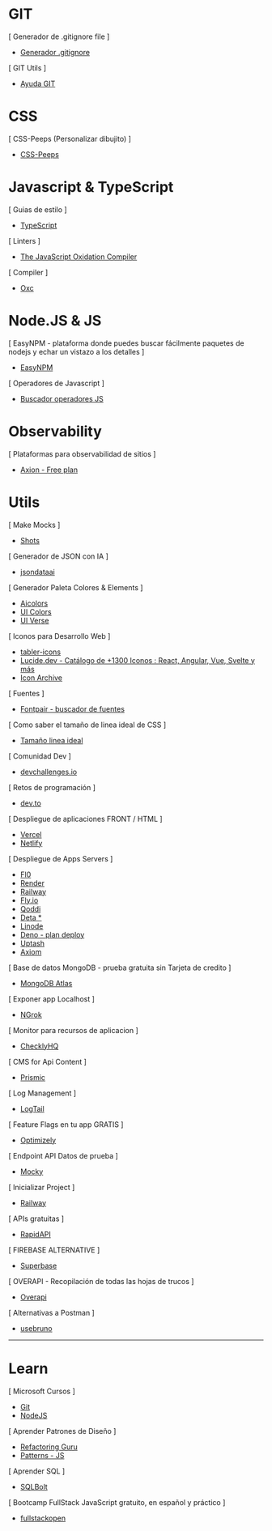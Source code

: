 # GIT

[ Generador de .gitignore file ]
- [Generador .gitignore](https://www.toptal.com/developers/gitignore/)

[ GIT Utils ]
- [Ayuda GIT](https://firstaidgit.io/#/)

# CSS

[ CSS-Peeps (Personalizar dibujito) ]
- [CSS-Peeps](https://css-peeps.com/)

# Javascript & TypeScript

[ Guias de estilo ]
- [ TypeScript ](https://mkosir.github.io/typescript-style-guide/)

[ Linters ]
- [ The JavaScript Oxidation Compiler ](https://oxc-project.github.io/)

[ Compiler ]
- [Oxc](https://oxc-project.github.io/)

# Node.JS & JS

[ EasyNPM - plataforma donde puedes buscar fácilmente paquetes de nodejs y echar un vistazo a los detalles ]
- [EasyNPM](https://easynpm.netlify.app/)

[ Operadores de Javascript ]
- [ Buscador operadores JS ](https://www.joshwcomeau.com/operator-lookup/)

# Observability
[ Plataformas para observabilidad de sitios ]
- [ Axion - Free plan ](https://axiom.co/)

# Utils

[ Make Mocks ]
- [Shots](https://shots.so/)

[ Generador de JSON con IA ]
- [jsondataai](https://www.jsondataai.com/)

[ Generador Paleta Colores & Elements ]
- [Aicolors](https://aicolors.co/)
- [UI Colors](https://uicolors.app/)
- [UI Verse](https://uiverse.io/)

[ Iconos para Desarrollo Web ]

- [tabler-icons](https://tabler-icons.io/)
- [Lucide.dev - Catálogo de +1300 Iconos : React, Angular, Vue, Svelte y más ](https://lucide.dev/)
- [Icon Archive](https://iconarchive.com)

[ Fuentes ]
- [Fontpair - buscador de fuentes](https://www.fontpair.co/)

[ Como saber el tamaño de linea ideal de CSS ]
- [Tamaño linea ideal](https://thegoodlineheight.com/)

[ Comunidad Dev ]

- [devchallenges.io](https://devchallenges.io/)

[ Retos de programación ]

- [dev.to](https://dev.to/)

[ Despliegue de aplicaciones FRONT / HTML ]

- [Vercel](https://vercel.com/new/templates)
- [Netlify](https://netlify.com/)

[ Despliegue de Apps Servers ]
- [Fl0](https://www.fl0.com/)
- [Render](https://render.com/)
- [Railway](https://railway.app/)
- [Fly.io](https://fly.io/)
- [Qoddi](https://qoddi.com/)
- [Deta *](https://www.deta.sh/)
- [Linode](https://www.linode.com/es/)
- [Deno - plan deploy](https://deno.land/)
- [Uptash](https://upstash.com/)
- [Axiom](https://axiom.co/)

[ Base de datos MongoDB - prueba gratuita sin Tarjeta de credito ]

- [MongoDB Atlas](https://www.mongodb.com/es/atlas/database)

[ Exponer app Localhost ]

- [NGrok](https://ngrok.com/)

[ Monitor para recursos de aplicacion ]

- [ChecklyHQ](https://www.checklyhq.com/)

[ CMS for Api Content ]
- [Prismic](https://prismic.io/lp/headless-content-management-system-brand)

[ Log Management ]
- [LogTail](https://betterstack.com/logtail)

[ Feature Flags en tu app GRATIS ]
- [Optimizely](https://www.optimizely.com/free-feature-flagging/)

[ Endpoint API Datos de prueba ]
- [Mocky](https://designer.mocky.io/)

[ Inicializar Project ]
- [Railway](https://railway.app/new)

[ APIs gratuitas ]
- [RapidAPI](https://rapidapi.com/collection/list-of-free-apis)

[ FIREBASE ALTERNATIVE ]
- [Superbase](https://supabase.com/)

[ OVERAPI - Recopilación de todas las hojas de trucos ]
- [Overapi](https://overapi.com/)

[ Alternativas a Postman ]
- [usebruno](https://www.usebruno.com/)

------------------------

# Learn

[ Microsoft Cursos ]
- [Git](https://docs.microsoft.com/es-es/learn/modules/intro-to-git/)
- [NodeJS](https://docs.microsoft.com/es-es/learn/paths/build-javascript-applications-nodejs/)

[ Aprender Patrones de Diseño ]
- [Refactoring Guru](https://refactoring.guru/es/design-patterns)
- [Patterns - JS](https://www.patterns.dev/)

[ Aprender SQL ]
- [SQLBolt](https://sqlbolt.com/)

[ Bootcamp FullStack JavaScript gratuito, en español y práctico ]
- [fullstackopen](https://fullstackopen.com/es/)



